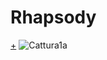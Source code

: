 **<h1>Rhapsody</h1>** 
[+](https://editor.p5js.org/sirigasperoni/full/qAC-pf84-)
![Cattura1a](https://user-images.githubusercontent.com/77029849/122648316-fe489a00-d128-11eb-9af5-3437364e5a94.JPG)
